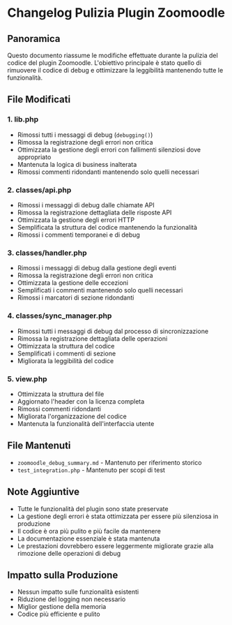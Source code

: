 # Changelog Pulizia Plugin Zoomoodle

## Panoramica
Questo documento riassume le modifiche effettuate durante la pulizia del codice del plugin Zoomoodle. L'obiettivo principale è stato quello di rimuovere il codice di debug e ottimizzare la leggibilità mantenendo tutte le funzionalità.

## File Modificati

### 1. lib.php
- Rimossi tutti i messaggi di debug (`debugging()`)
- Rimossa la registrazione degli errori non critica
- Ottimizzata la gestione degli errori con fallimenti silenziosi dove appropriato
- Mantenuta la logica di business inalterata
- Rimossi commenti ridondanti mantenendo solo quelli necessari

### 2. classes/api.php
- Rimossi i messaggi di debug dalle chiamate API
- Rimossa la registrazione dettagliata delle risposte API
- Ottimizzata la gestione degli errori HTTP
- Semplificata la struttura del codice mantenendo la funzionalità
- Rimossi i commenti temporanei e di debug

### 3. classes/handler.php
- Rimossi i messaggi di debug dalla gestione degli eventi
- Rimossa la registrazione degli errori non critica
- Ottimizzata la gestione delle eccezioni
- Semplificati i commenti mantenendo solo quelli necessari
- Rimossi i marcatori di sezione ridondanti

### 4. classes/sync_manager.php
- Rimossi tutti i messaggi di debug dal processo di sincronizzazione
- Rimossa la registrazione dettagliata delle operazioni
- Ottimizzata la struttura del codice
- Semplificati i commenti di sezione
- Migliorata la leggibilità del codice

### 5. view.php
- Ottimizzata la struttura del file
- Aggiornato l'header con la licenza completa
- Rimossi commenti ridondanti
- Migliorata l'organizzazione del codice
- Mantenuta la funzionalità dell'interfaccia utente

## File Mantenuti
- `zoomoodle_debug_summary.md` - Mantenuto per riferimento storico
- `test_integration.php` - Mantenuto per scopi di test

## Note Aggiuntive
- Tutte le funzionalità del plugin sono state preservate
- La gestione degli errori è stata ottimizzata per essere più silenziosa in produzione
- Il codice è ora più pulito e più facile da mantenere
- La documentazione essenziale è stata mantenuta
- Le prestazioni dovrebbero essere leggermente migliorate grazie alla rimozione delle operazioni di debug

## Impatto sulla Produzione
- Nessun impatto sulle funzionalità esistenti
- Riduzione del logging non necessario
- Miglior gestione della memoria
- Codice più efficiente e pulito 